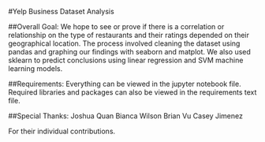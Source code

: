 #Yelp Business Dataset Analysis 

##Overall Goal:
We hope to see or prove if there is a correlation or relationship on the type of restaurants and their ratings depended on their geographical location. The process involved cleaning the dataset using pandas and graphing our findings with seaborn and matplot. We also used sklearn to predict conclusions using linear regression and SVM machine learning models.

##Requirements:
Everything can be viewed in the jupyter notebook file. Required libraries and packages can also be viewed in the requirements text file.

##Special Thanks:
Joshua Quan
Bianca Wilson
Brian Vu
Casey Jimenez

For their individual contributions.
